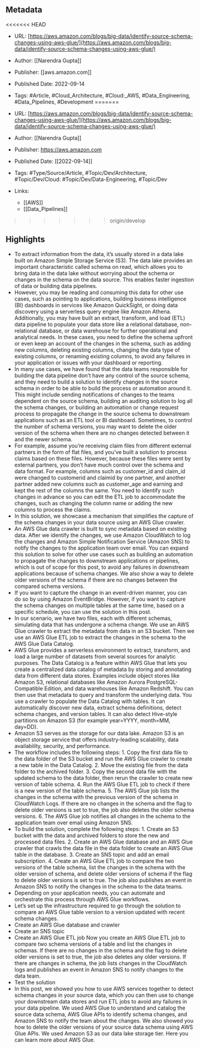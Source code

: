 ## Metadata
<<<<<<< HEAD
* URL: [https://aws.amazon.com/blogs/big-data/identify-source-schema-changes-using-aws-glue/](https://aws.amazon.com/blogs/big-data/identify-source-schema-changes-using-aws-glue/)
* Author: [[Narendra Gupta]]
* Publisher: [[aws.amazon.com]]
* Published Date: 2022-09-14
* Tags: #Article, #Cloud_Architecture, #Cloud:_AWS, #Data_Engineering, #Data_Pipelines, #Development
=======

* URL: [https://aws.amazon.com/blogs/big-data/identify-source-schema-changes-using-aws-glue/](https://aws.amazon.com/blogs/big-data/identify-source-schema-changes-using-aws-glue/)
* Author: [[Narendra Gupta]]
* Publisher: <https://aws.amazon.com>
* Published Date: [[2022-09-14]]
* Tags: #Type/Source/Article, #Topic/Dev/Architecture, #Topic/Dev/Cloud: #Topic/Dev/Data-Engineering, #Topic/Dev
* Links:
	* [[AWS]]
	* [[Data_Pipelines]]
>>>>>>> origin/develop

## Highlights
* To extract information from the data, it’s usually stored in a data lake built on Amazon Simple Storage Service (S3). The data lake provides an important characteristic called schema on read, which allows you to bring data in the data lake without worrying about the schema or changes in the schema on the data source. This enables faster ingestion of data or building data pipelines.
* However, you may be reading and consuming this data for other use cases, such as pointing to applications, building business intelligence (BI) dashboards in services like Amazon QuickSight, or doing data discovery using a serverless query engine like Amazon Athena. Additionally, you may have built an extract, transform, and load (ETL) data pipeline to populate your data store like a relational database, non-relational database, or data warehouse for further operational and analytical needs. In these cases, you need to define the schema upfront or even keep an account of the changes in the schema, such as adding new columns, deleting existing columns, changing the data type of existing columns, or renaming existing columns, to avoid any failures in your application or issues with your dashboard or reporting.
* In many use cases, we have found that the data teams responsible for building the data pipeline don’t have any control of the source schema, and they need to build a solution to identify changes in the source schema in order to be able to build the process or automation around it. This might include sending notifications of changes to the teams dependent on the source schema, building an auditing solution to log all the schema changes, or building an automation or change request process to propagate the change in the source schema to downstream applications such as an ETL tool or BI dashboard. Sometimes, to control the number of schema versions, you may want to delete the older version of the schema when there are no changes detected between it and the newer schema.
* For example, assume you’re receiving claim files from different external partners in the form of flat files, and you’ve built a solution to process claims based on these files. However, because these files were sent by external partners, you don’t have much control over the schema and data format. For example, columns such as customer_id and claim_id were changed to customerid and claimid by one partner, and another partner added new columns such as customer_age and earning and kept the rest of the columns the same. You need to identify such changes in advance so you can edit the ETL job to accommodate the changes, such as changing the column name or adding the new columns to process the claims.
* In this solution, we showcase a mechanism that simplifies the capture of the schema changes in your data source using an AWS Glue crawler.
* An AWS Glue data crawler is built to sync metadata based on existing data. After we identify the changes, we use Amazon CloudWatch to log the changes and Amazon Simple Notification Service (Amazon SNS) to notify the changes to the application team over email. You can expand this solution to solve for other use cases such as building an automation to propagate the changes to downstream applications or pipelines, which is out of scope for this post, to avoid any failures in downstream applications because of schema changes. We also show a way to delete older versions of the schema if there are no changes between the compared schema versions.
* If you want to capture the change in an event-driven manner, you can do so by using Amazon EventBridge. However, if you want to capture the schema changes on multiple tables at the same time, based on a specific schedule, you can use the solution in this post.
* In our scenario, we have two files, each with different schemas, simulating data that has undergone a schema change. We use an AWS Glue crawler to extract the metadata from data in an S3 bucket. Then we use an AWS Glue ETL job to extract the changes in the schema to the AWS Glue Data Catalog.
* AWS Glue provides a serverless environment to extract, transform, and load a large number of datasets from several sources for analytic purposes. The Data Catalog is a feature within AWS Glue that lets you create a centralized data catalog of metadata by storing and annotating data from different data stores. Examples include object stores like Amazon S3, relational databases like Amazon Aurora PostgreSQL-Compatible Edition, and data warehouses like Amazon Redshift. You can then use that metadata to query and transform the underlying data. You use a crawler to populate the Data Catalog with tables. It can automatically discover new data, extract schema definitions, detect schema changes, and version tables. It can also detect Hive-style partitions on Amazon S3 (for example year=YYYY, month=MM, day=DD).
* Amazon S3 serves as the storage for our data lake. Amazon S3 is an object storage service that offers industry-leading scalability, data availability, security, and performance.
* The workflow includes the following steps: 1. Copy the first data file to the data folder of the S3 bucket and run the AWS Glue crawler to create a new table in the Data Catalog. 2. Move the existing file from the data folder to the archived folder. 3. Copy the second data file with the updated schema to the data folder, then rerun the crawler to create new version of table schema. 4. Run the AWS Glue ETL job to check if there is a new version of the table schema. 5. The AWS Glue job lists the changes in the schema with the previous version of the schema in CloudWatch Logs. If there are no changes in the schema and the flag to delete older versions is set to true, the job also deletes the older schema versions. 6. The AWS Glue job notifies all changes in the schema to the application team over email using Amazon SNS.
* To build the solution, complete the following steps: 1. Create an S3 bucket with the data and archived folders to store the new and processed data files. 2. Create an AWS Glue database and an AWS Glue crawler that crawls the data file in the data folder to create an AWS Glue table in the database. 3. Create an SNS topic and add an email subscription. 4. Create an AWS Glue ETL job to compare the two versions of the table schema, list the changes in the schema with the older version of schema, and delete older versions of schema if the flag to delete older versions is set to true. The job also publishes an event in Amazon SNS to notify the changes in the schema to the data teams.
* Depending on your application needs, you can automate and orchestrate this process through AWS Glue workflows.
* Let’s set up the infrastructure required to go through the solution to compare an AWS Glue table version to a version updated with recent schema changes.
* Create an AWS Glue database and crawler
* Create an SNS topic
* Create an AWS Glue ETL job Now you create an AWS Glue ETL job to compare two schema versions of a table and list the changes in schemas. If there are no changes in the schema and the flag to delete older versions is set to true, the job also deletes any older versions. If there are changes in schema, the job lists changes in the CloudWatch logs and publishes an event in Amazon SNS to notify changes to the data team.
* Test the solution
* In this post, we showed you how to use AWS services together to detect schema changes in your source data, which you can then use to change your downstream data stores and run ETL jobs to avoid any failures in your data pipeline. We used AWS Glue to understand and catalog the source data schema, AWS Glue APIs to identify schema changes, and Amazon SNS to notify the team about the changes. We also showed you how to delete the older versions of your source data schema using AWS Glue APIs. We used Amazon S3 as our data lake storage tier. Here you can learn more about AWS Glue.
